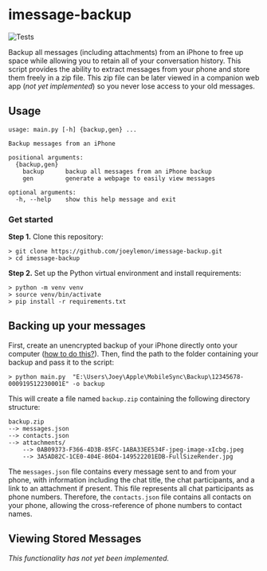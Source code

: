# imessage-backup
![Tests](https://github.com/joeylemon/imessage-backup/workflows/Tests/badge.svg)

Backup all messages (including attachments) from an iPhone to free up space while allowing you to retain all of your conversation history. This script provides the ability to extract messages from your phone and store them freely in a zip file. This zip file can be later viewed in a companion web app (_not yet implemented_) so you never lose access to your old messages.

## Usage

```
usage: main.py [-h] {backup,gen} ...

Backup messages from an iPhone

positional arguments:
  {backup,gen}
    backup      backup all messages from an iPhone backup
    gen         generate a webpage to easily view messages

optional arguments:
  -h, --help    show this help message and exit
```

### Get started

**Step 1.** Clone this repository:
```
> git clone https://github.com/joeylemon/imessage-backup.git
> cd imessage-backup
```

**Step 2.** Set up the Python virtual environment and install requirements:
```
> python -m venv venv
> source venv/bin/activate
> pip install -r requirements.txt
```

## Backing up your messages
First, create an unencrypted backup of your iPhone directly onto your computer ([how to do this?](https://support.apple.com/guide/iphone/back-up-iphone-iph3ecf67d29/ios)). Then, find the path to the folder containing your backup and pass it to the script:
```
> python main.py  "E:\Users\Joey\Apple\MobileSync\Backup\12345678-000919512230001E" -o backup
```

This will create a file named `backup.zip` containing the following directory structure:
```
backup.zip
--> messages.json
--> contacts.json
--> attachments/
    --> 0AB09373-F366-4D3B-85FC-1ABA33EE534F-jpeg-image-xIcbg.jpeg
    --> 3A5AD82C-1CE0-404E-86D4-149522201EDB-FullSizeRender.jpg
```

The `messages.json` file contains every message sent to and from your phone, with information including the chat title, the chat participants, and a link to an attachment if present. This file represents all chat participants as phone numbers. Therefore, the `contacts.json` file contains all contacts on your phone, allowing the cross-reference of phone numbers to contact names.

## Viewing Stored Messages
_This functionality has not yet been implemented._
